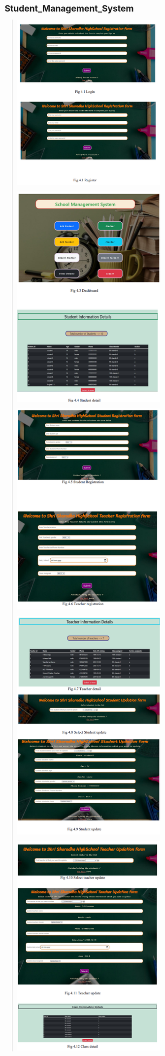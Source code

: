 # Student_Management_System

>    ![](https://github.com/Prajwal-YP/imageCache/blob/main/db1.png)
>     &emsp; &emsp; &emsp; &emsp; &emsp; ![](https://github.com/Prajwal-YP/imageCache/blob/main/db2.png)
>     &emsp; ![](https://github.com/Prajwal-YP/imageCache/blob/main/db3.png)
>     &emsp; ![](https://github.com/Prajwal-YP/imageCache/blob/main/db4.png)
>     &emsp; ![](https://github.com/Prajwal-YP/imageCache/blob/main/db5.png)
